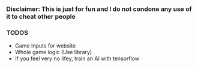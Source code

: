### Disclaimer: This is just for fun and I do not condone any use of it to cheat other people

### TODOS

- Game Inputs for website
- Whole game logic (Use library)
- If you feel very no lifey, train an AI with tensorflow
